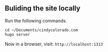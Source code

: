 ## Buliding the site locally

Run the following commands.

```
cd ~/Documents/cindycolorado.com
hugo server
```

Now in a browser, visit: `http://localhost:1313`
